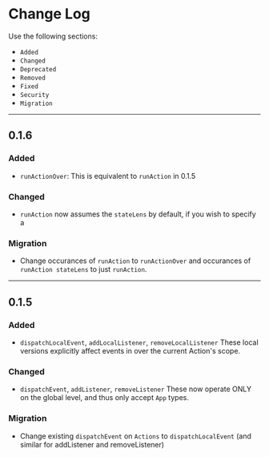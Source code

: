 # Change Log
Use the following sections:
- `Added`
- `Changed`
- `Deprecated`
- `Removed`
- `Fixed`
- `Security`
- `Migration`

---

## 0.1.6
### Added
-   `runActionOver`: This is equivalent to `runAction` in 0.1.5

### Changed
- `runAction` now assumes the `stateLens` by default, if you wish to specify a 

### Migration
- Change occurances of `runAction` to `runActionOver` and occurances of `runAction stateLens`
    to just `runAction`.
 
---
## 0.1.5
### Added
- `dispatchLocalEvent`, `addLocalListener`, `removeLocalListener`
     These local versions explicitly affect events in over the current Action's scope.

### Changed
- `dispatchEvent`, `addListener`, `removeListener`
    These now operate ONLY on the global level, and thus only accept `App` types.

### Migration
-   Change existing `dispatchEvent` on `Actions` to `dispatchLocalEvent` (and
    similar for addListener and removeListener)
